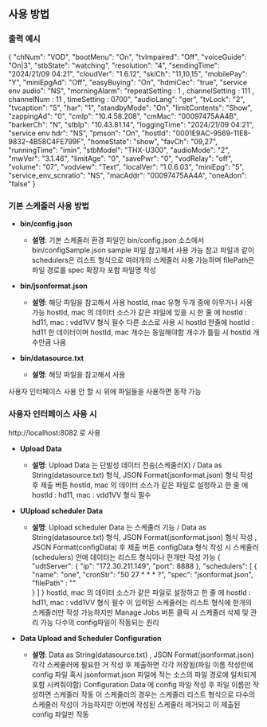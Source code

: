 ## 사용 방법

### 출력 예시 
{
    "chNum": "VOD",
    "bootMenu": "On",
    "tvImpaired": "Off",
    "voiceGuide": "On|3",
    "stbState": "watching",
    "resolution": "4",
    "sendingTime": "2024/21/09 04:21",
    "cloudVer": "1.6.12",
    "skiCh": "11,10,15",
    "mobilePay": "Y",
    "miniEpgAd": "Off",
    "easyBuying": "On",
    "hdmiCec": "true",
    "service env audio": "NS",
    "morningAlarm": "repeatSetting : 1 , channelSetting : 111 , channelNum : 11 , timeSetting : 0700",
    "audioLang": "ger",
    "tvLock": "2",
    "tvcaption": "5",
    "har": "1",
    "standbyMode": "On",
    "limitContents": "Show",
    "zappingAd": "0",
    "cmIp": "10.4.58.208",
    "cmMac": "00097475AA4B",
    "barkerCh": "N",
    "stbIp": "10.43.81.14",
    "loggingTime": "2024/21/09 04:21",
    "service env hdr": "NS",
    "pmson": "On",
    "hostId": "0001E9AC-9569-11E8-9832-4B58C4FE799F",
    "homeState": "show",
    "favCh": "09,27",
    "runningTime": "imin",
    "stbModel": "THX-U300",
    "audioMode": "2",
    "mwVer": "3.1.46",
    "limitAge": "0",
    "savePwr": "0",
    "vodRelay": "off",
    "volume": "07",
    "vodview": "Text",
    "localVer": "1.0.6.03",
    "miniEpg": "5",
    "service_env_scnratio": "NS",
    "macAddr": "00097475AA4A",
    "oneAdon": "false"
}

### 기본 스케줄러 사용 방법
- **bin/config.json**
  - **설명**: 기본 스케줄러 환경 파일인 bin/config.json 소스에서 bin/configSample.json sample 파일 참고해서 사용 가능
  참고 파일과 같이 schedulers은 리스트 형식으로 여러개의 스케줄러 사용 가능하며 filePath은 파일 경로를 spec 확장자 포함 파일명 작성

- **bin/jsonformat.json**
  - **설명**: 해당 파일을 참고해서 사용 hostId, mac 유형 두개 중에 아무거나 사용 가능
  hostId, mac 의 데이터 소스가 같은 파일에 있을 시 한 줄 에 hostId :  hd11, mac : vdd1VV 형식 필수
  다른 소스로 사용 시 hostId 한줄에 hostId :  hd11 한 데이터이며 hostId, mac 개수는 동일해야함
  개수가 틀릴 시 hostId 개수만큼 나옴

- **bin/datasource.txt**
  - **설명**: 해당 파일을 참고해서 사용

 사용자 인터페이스 사용 안 할 시 위에 파일들을 사용하면 동작 가능
 
### 사용자 인터페이스 사용 시
http://localhost:8082 로 사용 

- **Upload Data**
  - **설명**: Upload Data 는 단발성 데이터 전송(스케줄러X) / Data as String(datasource.txt) 형식, JSON Format(jsonformat.json) 형식 작성 후 제출 버튼
   hostId, mac 의 데이터 소스가 같은 파일로 설정하고 한 줄 에 hostId :  hd11, mac : vdd1VV 형식 필수
 
- **UUpload scheduler Data**
  - **설명**: Upload scheduler Data 는 스케줄러 기능 / Data as String(datasource.txt) 형식, JSON Format(jsonformat.json) 형식 작성 , JSON Format(configData) 후 제출 버튼
  configData 형식 작성 시 스케줄러 (schedulers) 안에 데이터는 리스트 형식이나 한개만 작성 가능
    {	"udtServer": {
              "ip": "172.30.211.149",
              "port": 8888
        },
        "schedulers": [
       {
            "name": "one",
            "cronStr": "50 27 * * * ?",
            "spec": "jsonformat.json",
            "filePath" : ""  
          }
        ]
      }
  hostId, mac 의 데이터 소스가 같은 파일로 설정하고 한 줄 에 hostId :  hd11, mac : vdd1VV 형식 필수
  이 입력된 스케줄러는 리스트 형식에 한개의 스케줄러만 작성 가능하지만 Manage Jobs 버튼 클릭 시 스케줄러 삭제 및 관리 가능
  다수의 config파일이 작동되는 원리

- **Data Upload and Scheduler Configuration**
  - **설명**: Data as String(datasource.txt) , JSON Format(jsonformat.json) 각각 스케줄러에 필요한 거 작성 후 제출하면 각각 저장됨(파일 이름 작성란에 config 파일 혹시 jsonformat.json 
    파일에 적는 소스의 파일 경로에 일치되게 포함 시켜줘야함)
    Configuration Data 에 config 파일 작성 후 파일 이름만 작성하면 스케줄러 작동
    이 스케줄러의 경우는 스케줄러 리스트 형식으로 다수의 스케줄러 작성이 가능하지만 이번에 작성된 스케줄러 제거되고 이 제출된 config 파일만 작동



